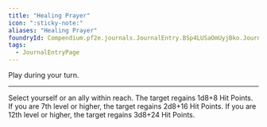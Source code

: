 ```yaml
---
title: "Healing Prayer"
icon: ":sticky-note:"
aliases: "Healing Prayer"
foundryId: Compendium.pf2e.journals.JournalEntry.BSp4LUSaOmUyjBko.JournalEntryPage.Ttn2H0JHJVksChGi
tags:
  - JournalEntryPage
---
```

Play during your turn.

* * *

Select yourself or an ally within reach. The target regains 1d8+8 Hit Points. If you are 7th level or higher, the target regains 2d8+16 Hit Points. If you are 12th level or higher, the target regains 3d8+24 Hit Points.